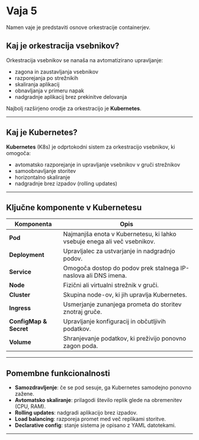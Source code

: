 # Vaja 5

Namen vaje je predstaviti osnove orkestracije containerjev. 

## Kaj je orkestracija vsebnikov?

Orkestracija vsebnikov se nanaša na avtomatizirano upravljanje:
- zagona in zaustavljanja vsebnikov
- razporejanja po strežnikih
- skaliranja aplikacij
- obnavljanja v primeru napak
- nadgradnje aplikacij brez prekinitve delovanja

Najbolj razširjeno orodje za orkestracijo je **Kubernetes**.

---

## Kaj je Kubernetes?

**Kubernetes** (K8s) je odprtokodni sistem za orkestracijo vsebnikov, ki omogoča:
- avtomatsko razporejanje in upravljanje vsebnikov v gruči strežnikov
- samoobnavljanje storitev
- horizontalno skaliranje
- nadgradnje brez izpadov (rolling updates)

---

## Ključne komponente v Kubernetesu

| Komponenta       | Opis |
|------------------|------|
| **Pod**          | Najmanjša enota v Kubernetesu, ki lahko vsebuje enega ali več vsebnikov. |
| **Deployment**   | Upravljalec za ustvarjanje in nadgradnjo podov. |
| **Service**      | Omogoča dostop do podov prek stalnega IP-naslova ali DNS imena. |
| **Node**         | Fizični ali virtualni strežnik v gruči. |
| **Cluster**      | Skupina node-ov, ki jih upravlja Kubernetes. |
| **Ingress**      | Usmerjanje zunanjega prometa do storitev znotraj gruče. |
| **ConfigMap & Secret** | Upravljanje konfiguracij in občutljivih podatkov. |
| **Volume**       | Shranjevanje podatkov, ki preživijo ponovno zagon poda. |

---

## Pomembne funkcionalnosti

- **Samozdravljenje**: če se pod sesuje, ga Kubernetes samodejno ponovno zažene.
- **Avtomatsko skaliranje**: prilagodi število replik glede na obremenitev (CPU, RAM).
- **Rolling updates**: nadgradi aplikacijo brez izpadov.
- **Load balancing**: razporeja promet med več replikami storitve.
- **Declarative config**: stanje sistema je opisano z YAML datotekami.

---
